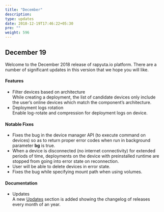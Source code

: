 ```yaml
---
title: "December"
description:
type: updates
date: 2018-12-19T17:46:22+05:30
pre: ""
weight: 596
---
```

## December 19
Welcome to the December 2018 release of rapyuta.io platform. There are a
number of significant updates in this version that we hope you will like.

#### Features
* Filter devices based on architecture    
    While creating a deployment, the list of candidate devices only include
    the user’s online devices which match the component’s architecture.
* Deployment logs rotation    
    Enable log-rotate and compression for deployment logs on device.

#### Notable Fixes
* Fixes the bug in the device manager API (to execute command on devices) so
as to return proper error codes when run in background parameter **bg** is true.
* When a device is disconnected (no internet connectivity) for extended periods
of time, deployments on the device with preinstalled runtime are stopped from
going into error state on reconnection.
* User will be able to delete devices in error state.
* Fixes the bug while specifying mount path when using volumes.

#### Documentation
* Updates    
    A new [Updates](/updates) section is added showing the changelog of releases every month of an year.
